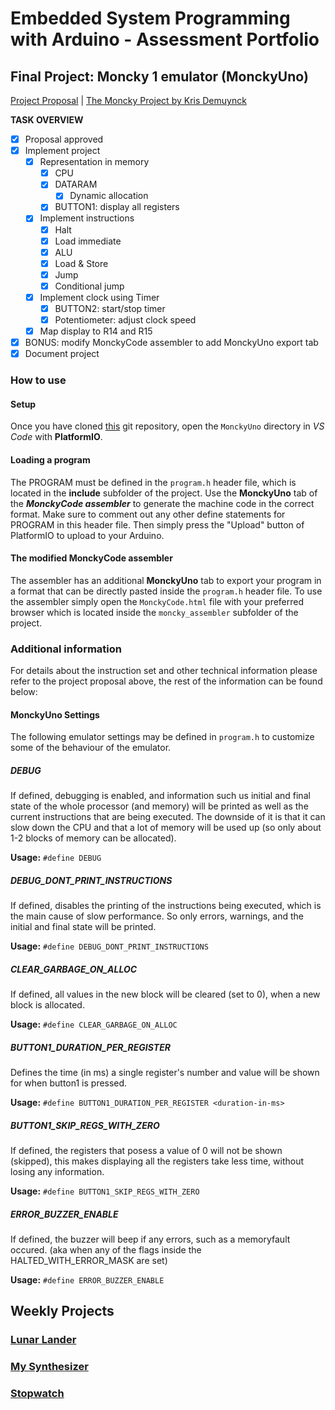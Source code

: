 # Embedded System Programming with Arduino - Assessment Portfolio

## **Final Project:** Moncky 1 emulator (MonckyUno)
[Project Proposal](https://docs.google.com/document/d/14MxjyNdxrFIr5g0-lHUJzJUsimFi6WuBhsvv9xIky0E/edit?usp=share_link) | [The Moncky Project by Kris Demuynck](https://gitlab.com/big-bat/moncky)

**TASK OVERVIEW**
- [x] Proposal approved
- [x] Implement project
    - [x] Representation in memory
        - [x] CPU
        - [x] DATARAM
            - [x] Dynamic allocation
        - [x] BUTTON1: display all registers
    - [x] Implement instructions
        - [x] Halt
        - [x] Load immediate
        - [x] ALU
        - [x] Load & Store
        - [x] Jump
        - [x] Conditional jump
    - [x] Implement clock using Timer
        - [x] BUTTON2: start/stop timer
        - [x] Potentiometer: adjust clock speed
    - [x] Map display to R14 and R15
- [x] BONUS: modify MonckyCode assembler to add MonckyUno export tab
- [x] Document project

### **How to use**
#### **Setup**
Once you have cloned [this](https://gitlab.com/kdg-ti/infrastructure2/2022-2023/boldizsar-olajos) git repository,
open the `MonckyUno` directory in _VS Code_ with **PlatformIO**.

#### **Loading a program**
The PROGRAM must be defined in the `program.h` header file,
which is located in the **include** subfolder of the project.
Use the **MonckyUno** tab of the **_MonckyCode assembler_** to
generate the machine code in the correct format. Make sure to
comment out any other define statements for PROGRAM in this header file.
Then simply press the "Upload" button of PlatformIO to upload to your Arduino.

#### **The modified MonckyCode assembler**
The assembler has an additional **MonckyUno** tab to export
your program in a format that can be directly pasted inside
the `program.h` header file. To use the assembler simply
open the `MonckyCode.html` file with your preferred browser
which is located inside the `moncky_assembler` subfolder of
the project.

### **Additional information**
For details about the instruction set and other technical information please refer to the project proposal above,
the rest of the information can be found below:
#### **MonckyUno Settings**
The following emulator settings may be defined in `program.h`
to customize some of the behaviour of the emulator.

##### **DEBUG**
If defined, debugging is enabled, and information such us initial
and final state of the whole processor (and memory) will be printed
as well as the current instructions that are being executed.
The downside of it is that it can slow down the CPU and that
a lot of memory will be used up (so only about 1-2 blocks of
memory can be allocated).

**Usage:** `#define DEBUG`
##### **DEBUG_DONT_PRINT_INSTRUCTIONS**
If defined, disables the printing of the instructions
being executed, which is the main cause of slow performance.
So only errors, warnings, and the initial and final state will be printed.

**Usage:** `#define DEBUG_DONT_PRINT_INSTRUCTIONS`
##### **CLEAR_GARBAGE_ON_ALLOC**
If defined, all values in the new block will be cleared (set to 0),
when a new block is allocated.

**Usage:** `#define CLEAR_GARBAGE_ON_ALLOC`
##### **BUTTON1_DURATION_PER_REGISTER**
Defines the time (in ms) a single register's number and 
value will be shown for when button1 is pressed.

**Usage:** `#define BUTTON1_DURATION_PER_REGISTER <duration-in-ms>`
##### **BUTTON1_SKIP_REGS_WITH_ZERO**
If defined, the registers that posess a value of 0 will
not be shown (skipped), this makes displaying all the
registers take less time, without losing any information.

**Usage:** `#define BUTTON1_SKIP_REGS_WITH_ZERO`
##### **ERROR_BUZZER_ENABLE**
If defined, the buzzer will beep if any errors,
such as a memoryfault occured. (aka when any of
the flags inside the HALTED_WITH_ERROR_MASK are set)

**Usage:** `#define ERROR_BUZZER_ENABLE`

## Weekly Projects
### [Lunar Lander](LunarLander/)

### [My Synthesizer](Synthesizer/)

### [Stopwatch](Stopwatch/)
